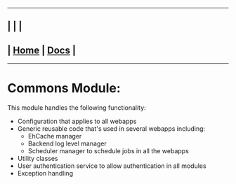 ---------------------------------------------------------------
| | |
---------------------------------------------------------------
| [Home](/README.md) | [Docs](/docs/README.md) |
---------------------------------------------------------------

*********************

# Commons Module:

This module handles the following functionality:

* Configuration that applies to all webapps
* Generic reusable code that's used in several webapps including:
    - EhCache manager
    - Backend log level manager
    - Scheduler manager to schedule jobs in all the webapps
* Utility classes
* User authentication service to allow authentication in all modules
* Exception handling